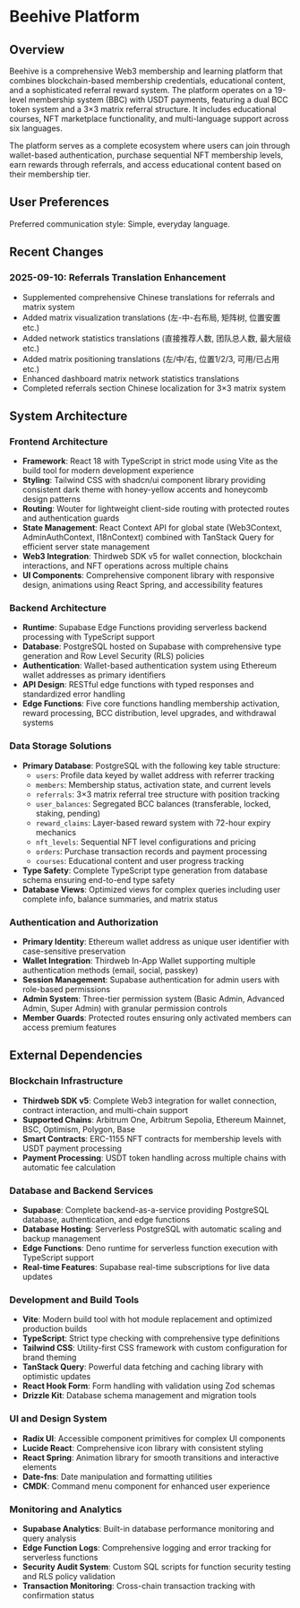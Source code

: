 # Beehive Platform

## Overview

Beehive is a comprehensive Web3 membership and learning platform that combines blockchain-based membership credentials, educational content, and a sophisticated referral reward system. The platform operates on a 19-level membership system (BBC) with USDT payments, featuring a dual BCC token system and a 3×3 matrix referral structure. It includes educational courses, NFT marketplace functionality, and multi-language support across six languages.

The platform serves as a complete ecosystem where users can join through wallet-based authentication, purchase sequential NFT membership levels, earn rewards through referrals, and access educational content based on their membership tier.

## User Preferences

Preferred communication style: Simple, everyday language.

## Recent Changes

### 2025-09-10: Referrals Translation Enhancement
- Supplemented comprehensive Chinese translations for referrals and matrix system
- Added matrix visualization translations (左-中-右布局, 矩阵树, 位置安置 etc.)
- Added network statistics translations (直接推荐人数, 团队总人数, 最大层级 etc.)  
- Added matrix positioning translations (左/中/右, 位置1/2/3, 可用/已占用 etc.)
- Enhanced dashboard matrix network statistics translations
- Completed referrals section Chinese localization for 3×3 matrix system

## System Architecture

### Frontend Architecture
- **Framework**: React 18 with TypeScript in strict mode using Vite as the build tool for modern development experience
- **Styling**: Tailwind CSS with shadcn/ui component library providing consistent dark theme with honey-yellow accents and honeycomb design patterns
- **Routing**: Wouter for lightweight client-side routing with protected routes and authentication guards
- **State Management**: React Context API for global state (Web3Context, AdminAuthContext, I18nContext) combined with TanStack Query for efficient server state management
- **Web3 Integration**: Thirdweb SDK v5 for wallet connection, blockchain interactions, and NFT operations across multiple chains
- **UI Components**: Comprehensive component library with responsive design, animations using React Spring, and accessibility features

### Backend Architecture
- **Runtime**: Supabase Edge Functions providing serverless backend processing with TypeScript support
- **Database**: PostgreSQL hosted on Supabase with comprehensive type generation and Row Level Security (RLS) policies
- **Authentication**: Wallet-based authentication system using Ethereum wallet addresses as primary identifiers
- **API Design**: RESTful edge functions with typed responses and standardized error handling
- **Edge Functions**: Five core functions handling membership activation, reward processing, BCC distribution, level upgrades, and withdrawal systems

### Data Storage Solutions
- **Primary Database**: PostgreSQL with the following key table structure:
  - `users`: Profile data keyed by wallet address with referrer tracking
  - `members`: Membership status, activation state, and current levels
  - `referrals`: 3×3 matrix referral tree structure with position tracking
  - `user_balances`: Segregated BCC balances (transferable, locked, staking, pending)
  - `reward_claims`: Layer-based reward system with 72-hour expiry mechanics
  - `nft_levels`: Sequential NFT level configurations and pricing
  - `orders`: Purchase transaction records and payment processing
  - `courses`: Educational content and user progress tracking
- **Type Safety**: Complete TypeScript type generation from database schema ensuring end-to-end type safety
- **Database Views**: Optimized views for complex queries including user complete info, balance summaries, and matrix status

### Authentication and Authorization
- **Primary Identity**: Ethereum wallet address as unique user identifier with case-sensitive preservation
- **Wallet Integration**: Thirdweb In-App Wallet supporting multiple authentication methods (email, social, passkey)
- **Session Management**: Supabase authentication for admin users with role-based permissions
- **Admin System**: Three-tier permission system (Basic Admin, Advanced Admin, Super Admin) with granular permission controls
- **Member Guards**: Protected routes ensuring only activated members can access premium features

## External Dependencies

### Blockchain Infrastructure
- **Thirdweb SDK v5**: Complete Web3 integration for wallet connection, contract interaction, and multi-chain support
- **Supported Chains**: Arbitrum One, Arbitrum Sepolia, Ethereum Mainnet, BSC, Optimism, Polygon, Base
- **Smart Contracts**: ERC-1155 NFT contracts for membership levels with USDT payment processing
- **Payment Processing**: USDT token handling across multiple chains with automatic fee calculation

### Database and Backend Services
- **Supabase**: Complete backend-as-a-service providing PostgreSQL database, authentication, and edge functions
- **Database Hosting**: Serverless PostgreSQL with automatic scaling and backup management
- **Edge Functions**: Deno runtime for serverless function execution with TypeScript support
- **Real-time Features**: Supabase real-time subscriptions for live data updates

### Development and Build Tools
- **Vite**: Modern build tool with hot module replacement and optimized production builds
- **TypeScript**: Strict type checking with comprehensive type definitions
- **Tailwind CSS**: Utility-first CSS framework with custom configuration for brand theming
- **TanStack Query**: Powerful data fetching and caching library with optimistic updates
- **React Hook Form**: Form handling with validation using Zod schemas
- **Drizzle Kit**: Database schema management and migration tools

### UI and Design System
- **Radix UI**: Accessible component primitives for complex UI components
- **Lucide React**: Comprehensive icon library with consistent styling
- **React Spring**: Animation library for smooth transitions and interactive elements
- **Date-fns**: Date manipulation and formatting utilities
- **CMDK**: Command menu component for enhanced user experience

### Monitoring and Analytics
- **Supabase Analytics**: Built-in database performance monitoring and query analysis
- **Edge Function Logs**: Comprehensive logging and error tracking for serverless functions
- **Security Audit System**: Custom SQL scripts for function security testing and RLS policy validation
- **Transaction Monitoring**: Cross-chain transaction tracking with confirmation status